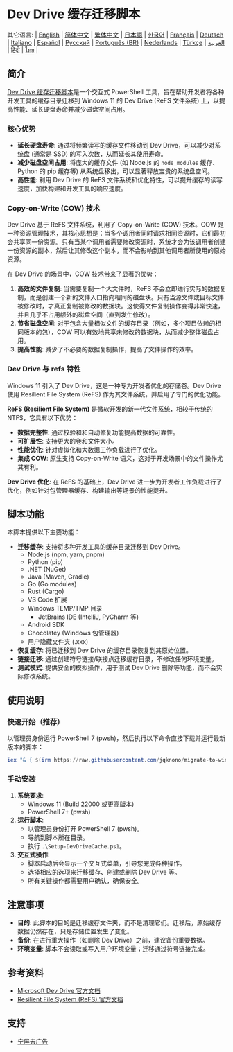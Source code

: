 # Dev Drive 缓存迁移脚本

其它语言:
| [English](README.en-us.md) | [简体中文](README.md) | [繁体中文](README.zh-tw.md) | [日本語](README.ja-jp.md) | [한국어](README.ko-kr.md) | [Français](README.fr-fr.md) | [Deutsch](README.de-de.md) | [Italiano](README.it-it.md) | [Español](README.es-es.md) | [Русский](README.ru-ru.md) | [Português (BR)](README.pt-br.md) | [Nederlands](README.nl-nl.md) | [Türkçe](README.tr-tr.md) | [العربية](README.ar-sa.md) | [हिंदी](README.hi-in.md) | [ไทย](README.th-th.md) |

## 简介

[Dev Drive 缓存迁移脚本](https://github.com/jqknono/migrate-to-win11-dev-drive)是一个交互式 PowerShell 工具，旨在帮助开发者将各种开发工具的缓存目录迁移到 Windows 11 的 Dev Drive (ReFS 文件系统) 上，以提高性能、延长硬盘寿命并减少磁盘空间占用。

### 核心优势

- **延长硬盘寿命**: 通过将频繁读写的缓存文件移动到 Dev Drive，可以减少对系统盘 (通常是 SSD) 的写入次数，从而延长其使用寿命。
- **减少磁盘空间占用**: 将庞大的缓存文件 (如 Node.js 的 `node_modules` 缓存、Python 的 pip 缓存等) 从系统盘移出，可以显著释放宝贵的系统盘空间。
- **高性能**: 利用 Dev Drive 的 ReFS 文件系统和优化特性，可以提升缓存的读写速度，加快构建和开发工具的响应速度。

### Copy-on-Write (COW) 技术

Dev Drive 基于 ReFS 文件系统，利用了 Copy-on-Write (COW) 技术。COW 是一种资源管理技术，其核心思想是：当多个调用者同时请求相同资源时，它们最初会共享同一份资源。只有当某个调用者需要修改资源时，系统才会为该调用者创建一份资源的副本，然后让其修改这个副本，而不会影响到其他调用者所使用的原始资源。

在 Dev Drive 的场景中，COW 技术带来了显著的优势：

1.  **高效的文件复制**: 当需要复制一个大文件时，ReFS 不会立即进行实际的数据复制，而是创建一个新的文件入口指向相同的磁盘块。只有当源文件或目标文件被修改时，才真正复制被修改的数据块。这使得文件复制操作变得非常快速，并且几乎不占用额外的磁盘空间（直到发生修改）。
2.  **节省磁盘空间**: 对于包含大量相似文件的缓存目录（例如，多个项目依赖的相同版本的包），COW 可以有效地共享未修改的数据块，从而减少整体磁盘占用。
3.  **提高性能**: 减少了不必要的数据复制操作，提高了文件操作的效率。

### Dev Drive 与 refs 特性

Windows 11 引入了 Dev Drive，这是一种专为开发者优化的存储卷。Dev Drive 使用 Resilient File System (ReFS) 作为其文件系统，并启用了专门的优化功能。

**ReFS (Resilient File System)** 是微软开发的新一代文件系统，相较于传统的 NTFS，它具有以下优势：

- **数据完整性**: 通过校验和和自动修复功能提高数据的可靠性。
- **可扩展性**: 支持更大的卷和文件大小。
- **性能优化**: 针对虚拟化和大数据工作负载进行了优化。
- **集成 COW**: 原生支持 Copy-on-Write 语义，这对于开发场景中的文件操作尤其有利。

**Dev Drive 优化**: 在 ReFS 的基础上，Dev Drive 进一步为开发者工作负载进行了优化，例如针对包管理器缓存、构建输出等场景的性能提升。

## 脚本功能

本脚本提供以下主要功能：

- **迁移缓存**: 支持将多种开发工具的缓存目录迁移到 Dev Drive。
  - Node.js (npm, yarn, pnpm)
  - Python (pip)
  - .NET (NuGet)
  - Java (Maven, Gradle)
  - Go (Go modules)
  - Rust (Cargo)
  - VS Code 扩展
  - Windows TEMP/TMP 目录
    - JetBrains IDE (IntelliJ, PyCharm 等)
  - Android SDK
  - Chocolatey (Windows 包管理器)
  - 用户隐藏文件夹 (.xxx)
- **恢复缓存**: 将已迁移到 Dev Drive 的缓存目录恢复到其原始位置。
- **链接迁移**: 通过创建符号链接/联接点迁移缓存目录，不修改任何环境变量。
- **测试模式**: 提供安全的模拟操作，用于测试 Dev Drive 删除等功能，而不会实际修改系统。

## 使用说明

### 快速开始（推荐）

以管理员身份运行 PowerShell 7 (pwsh)，然后执行以下命令直接下载并运行最新版本的脚本：

```powershell
iex "& { $(irm https://raw.githubusercontent.com/jqknono/migrate-to-win11-dev-drive/main/Setup-DevDriveCache.ps1)} -Lang zh"
```

### 手动安装

1.  **系统要求**:
    - Windows 11 (Build 22000 或更高版本)
    - PowerShell 7+ (pwsh)
2.  **运行脚本**:
    - 以管理员身份打开 PowerShell 7 (pwsh)。
    - 导航到脚本所在目录。
    - 执行 `.\Setup-DevDriveCache.ps1`。
3.  **交互式操作**:
    - 脚本启动后会显示一个交互式菜单，引导您完成各种操作。
    - 选择相应的选项来迁移缓存、创建或删除 Dev Drive 等。
    - 所有关键操作都需要用户确认，确保安全。

## 注意事项

- **目的**: 此脚本的目的是迁移缓存文件夹，而不是清理它们。迁移后，原始缓存数据仍然存在，只是存储位置发生了变化。
- **备份**: 在进行重大操作（如删除 Dev Drive）之前，建议备份重要数据。
- **环境变量**: 脚本不会读取或写入用户环境变量；迁移通过符号链接完成。

## 参考资料

- [Microsoft Dev Drive 官方文档](https://learn.microsoft.com/en-us/windows/dev-drive/)
- [Resilient File System (ReFS) 官方文档](https://learn.microsoft.com/en-us/windows-server/storage/refs/refs-overview)

## 支持

- [宁屏去广告](https://www.nullprivate.com)

